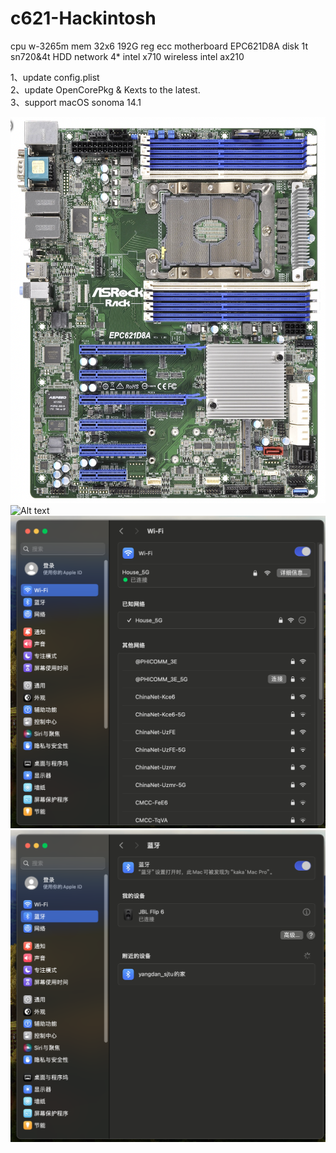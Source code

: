 # c621-Hackintosh
cpu w-3265m
mem 32x6 192G reg ecc 
motherboard EPC621D8A
disk 1t sn720&4t HDD
network  4* intel x710 
wireless  intel ax210 
  
1、update config.plist   
2、update OpenCorePkg & Kexts to the latest.  
3、support macOS sonoma 14.1

![Alt text](EPC621D8A-1.png)
![Alt text](<截屏2023-11-09 21.04.16-1.png>)
![Alt text](<截屏2023-11-20 19.26.03.png>)
![Alt text](<截屏2023-11-20 19.26.11.png>)